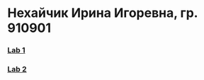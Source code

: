 # Нехайчик Ирина Игоревна, гр. 910901  
  
### [Lab 1](https://github.com/nekhaychik/Testing-software-evaluation/blob/main/Lab_1.pdf)  
### [Lab 2](https://github.com/nekhaychik/Testing-software-evaluation/blob/main/Lab_2.pdf)  
